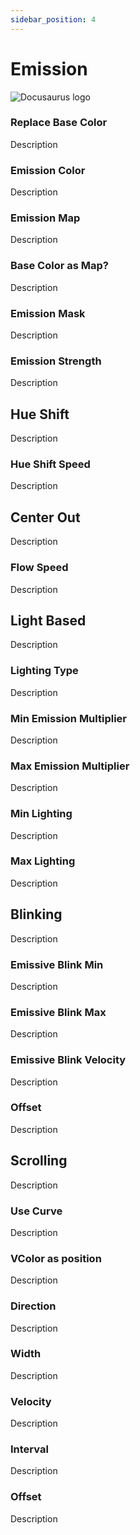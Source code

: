 ```yaml
---
sidebar_position: 4
---
```


# Emission

![Docusaurus logo](/img/CirclelogoBig.png)

### Replace Base Color

Description

### Emission Color

Description

### Emission Map

Description

### Base Color as Map?

Description

### Emission Mask

Description

### Emission Strength

Description

## Hue Shift

Description

### Hue Shift Speed

Description

## Center Out

Description

### Flow Speed

Description

## Light Based

Description

### Lighting Type

Description

### Min Emission Multiplier

Description

### Max Emission Multiplier

Description

### Min Lighting

Description

### Max Lighting

Description

## Blinking

Description

### Emissive Blink Min

Description

### Emissive Blink Max

Description

### Emissive Blink Velocity

Description

### Offset

Description

## Scrolling

Description

### Use Curve

Description

### VColor as position

Description

### Direction

Description

### Width

Description

### Velocity

Description

### Interval

Description

### Offset

Description